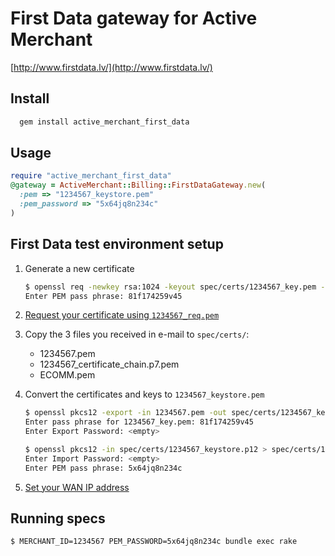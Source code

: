 First Data gateway for Active Merchant
======================================

[http://www.firstdata.lv/](http://www.firstdata.lv/)

## Install

```ruby
  gem install active_merchant_first_data
```

## Usage

```ruby
require "active_merchant_first_data"
@gateway = ActiveMerchant::Billing::FirstDataGateway.new(
  :pem => "1234567_keystore.pem"
  :pem_password => "5x64jq8n234c"
)
```

## First Data test environment setup

1. Generate a new certificate

    ```bash
    $ openssl req -newkey rsa:1024 -keyout spec/certs/1234567_key.pem -out spec/certs/1234567_req.pem -subj "/C=lv/O=example.com/CN=1234567" -outform PEM
    Enter PEM pass phrase: 81f174259v45
    ```

2. [Request your certificate using `1234567_req.pem`](https://secureshop-test.firstdata.lv/report/keystore_.do)

3. Copy the 3 files you received in e-mail to `spec/certs/`:

    * 1234567.pem
    * 1234567_certificate_chain.p7.pem
    * ECOMM.pem

4. Convert the certificates and keys to `1234567_keystore.pem`

    ```bash
    $ openssl pkcs12 -export -in 1234567.pem -out spec/certs/1234567_keystore.p12 -certfile spec/certs/ECOMM.pem -inkey spec/certs/1234567_key.pem
    Enter pass phrase for 1234567_key.pem: 81f174259v45
    Enter Export Password: <empty>
    ```

    ```bash
    $ openssl pkcs12 -in spec/certs/1234567_keystore.p12 > spec/certs/1234567_keystore.pem
    Enter Import Password: <empty>
    Enter PEM pass phrase: 5x64jq8n234c
    ```

5. [Set your WAN IP address](https://secureshop-test.firstdata.lv/report/merchantlist.do)

## Running specs

```bash
$ MERCHANT_ID=1234567 PEM_PASSWORD=5x64jq8n234c bundle exec rake
```